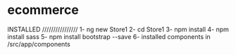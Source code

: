 # ecommerce

INSTALLED
////////////////
1- ng new Store1
2- cd Store1
3- npm install
4- npm install sass
5- npm install bootstrap --save
6- installed components in /src/app/components